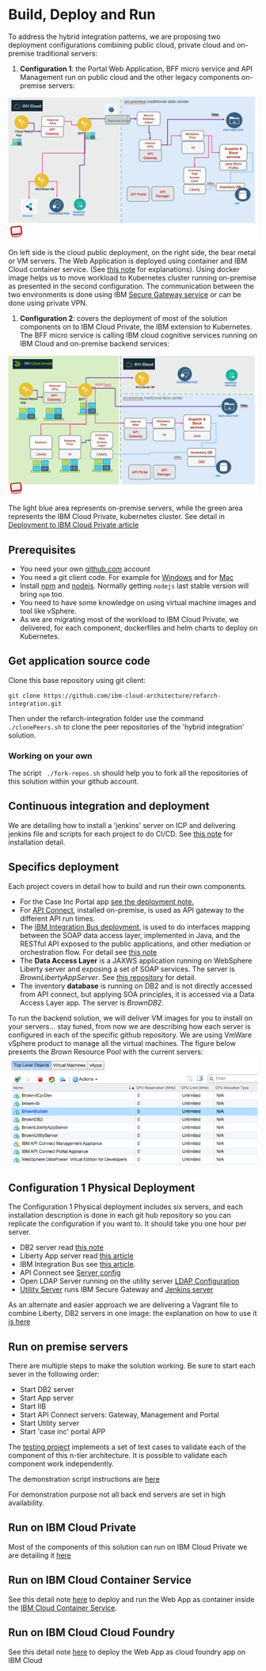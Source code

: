 
# Build, Deploy and Run
To address the hybrid integration patterns, we are proposing two deployment configurations combining public cloud, private cloud and on-premise traditional servers:
1. **Configuration 1**: the Portal Web Application, BFF micro service and API Management run on public cloud and the other legacy components on-premise servers:

  ![](public-cloud-deployment.png)

  On left side is the cloud public deployment, on the right side, the bear metal or VM servers. The Web Application is deployed using container and IBM Cloud container service. (See [this note](./run-bmx-cs.md) for explanations). Using docker image helps us to move workload to Kubernetes cluster running on-premise as presented in the second configuration. The communication between the two environments is done using IBM [Secure Gateway service](https://github.com/ibm-cloud-architecture/refarch-integration-utilities/blob/master/docs/ConfigureSecureGateway.md) or can be done using private VPN.

1. **Configuration 2**:  covers the deployment of most of the solution components on to IBM Cloud Private, the IBM extension to Kubernetes. The BFF micro service is calling IBM cloud cognitive services running on IBM Cloud and on-premise backend services:

 ![](icp-deployment.png)

The light blue area represents on-premise servers, while the green area represents the IBM Cloud Private, kubernetes cluster. See detail in [Deployment to IBM Cloud Private article](./icp/README.md)

## Prerequisites
* You need your own [github.com](http://github.com) account
* You need a git client code. For example for [Windows](https://git-scm.com/download/win) and for [Mac](https://git-scm.com/download/mac)
* Install [npm](https://www.npmjs.com/get-npm) and [nodejs](https://nodejs.org). Normally getting `nodejs` last stable version will bring `npm` too.
* You need to have some knowledge on using virtual machine images and tool like vSphere.
* As we are migrating most of the workload to IBM Cloud Private, we delivered, for each component, dockerfiles and helm charts to deploy on Kubernetes.

## Get application source code
Clone this base repository using git client:
```
git clone https://github.com/ibm-cloud-architecture/refarch-integration.git
```

Then under the refarch-integration folder use the command ` ./clonePeers.sh` to clone the peer repositories of the 'hybrid integration' solution.

### Working on your own
The script ` ./fork-repos.sh` should help you to fork all the repositories of this solution within your github account.

## Continuous integration and deployment
We are detailing how to install a 'jenkins' server on ICP and delivering jenkins file and scripts for each project to do CI/CD. See [this note](./devops/README.md) for installation detail.

## Specifics deployment
Each project covers in detail how to build and run their own components.
* For the Case Inc Portal app [see the deployment note.](https://github.com/ibm-cloud-architecture/refarch-caseinc-app/blob/master/docs/icp/README.md)
* For [API Connect](https://github.com/ibm-cloud-architecture/refarch-integration-api), installed on-premise, is used as API gateway to the different API run times.
* The [IBM Integration Bus deployment](https://github.com/ibm-cloud-architecture/refarch-integration-esb#deployment), is used to do interfaces mapping between the SOAP data access layer, implemented in Java, and the RESTful API exposed to the public applications, and other mediation or orchestration flow. For detail see [this note](./iib.md)
* The **Data Access Layer** is a JAXWS application running on WebSphere Liberty server and exposing a set of SOAP services. The server is *BrownLibertyAppServer*. See [this repository](https://github.com/ibm-cloud-architecture/refarch-integration-inventory-dal/#build-and-deploy) for detail.
* The inventory **database** is running on DB2 and is not directly accessed from API connect, but applying SOA principles, it is accessed via a Data Access Layer app. The server is *BrownDB2*.

To run the backend solution, we will deliver VM images for you to install on your servers... stay tuned, from now we are describing how each server is configured in each of the specific github repository. We are using VmWare vSphere product to manage all the virtual machines. The figure below presents the *Brown* Resource Pool with the current servers:   
![vsphere](vsphere.png)

## Configuration 1 Physical Deployment
The Configuration 1 Physical deployment includes six servers, and each installation description is done in each git hub repository so you can replicate the configuration if you want to. It should take you one hour per server.
* DB2 server read [this note](https://github.com/ibm-cloud-architecture/refarch-integration-inventory-db2#db2-server-installation)
* Liberty App server read [this article](https://github.com/ibm-cloud-architecture/refarch-integration-inventory-dal/blob/master/docs/liberty-server.md)
* IBM Integration Bus see [this article](https://github.com/ibm-cloud-architecture/refarch-integration-esb#virtual-machine-deployment).
* API Connect see [Server config](https://github.com/ibm-cloud-architecture/refarch-integration-api#server-configuration)
* Open LDAP Server running on the utility server [LDAP Configuration](https://github.com/ibm-cloud-architecture/refarch-integration-utilities#ldap-configuration)
* [Utility Server](https://github.com/ibm-cloud-architecture/refarch-integration-utilities#server-configuration) runs IBM Secure Gateway and [Jenkins server](https://github.com/ibm-cloud-architecture/refarch-integration-utilities/blob/master/docs/cicd.md#installation)  

As an alternate and easier approach we are delivering a Vagrant file to combine Liberty, DB2 servers in one image: the explanation on how to use it [is here](../vm/README.md)

## Run on premise servers
There are multiple steps to make the solution working. Be sure to start each sever in the following order:
* Start DB2 server
* Start App server
* Start IIB
* Start API Connect servers: Gateway, Management and Portal
* Start Utility server
* Start 'case inc' portal APP

The [testing project](https://github.com/ibm-cloud-architecture/refarch-integration-tests) implements a set of test cases to validate each of the component of this n-tier architecture. It is possible to validate each component work independently.

The demonstration script instructions are [here](https://github.com/ibm-cloud-architecture/refarch-caseinc-app/blob/master/docs/demoflow.md)

For demonstration purpose not all back end servers are set in high availability.

## Run on IBM Cloud Private
Most of the components of this solution can run on IBM Cloud Private we are detailing it [here](icp/README.md)

## Run on IBM Cloud Container Service
See this detail note [here](run-bmx-cs.md) to deploy and run the Web App as container inside the [IBM Cloud Container Service](https://console.bluemix.net/docs/containers/container_index.html).

## Run on IBM Cloud Cloud Foundry
See this detail note [here](run-bmx-cf.md) to deploy the Web App as cloud foundry app on IBM Cloud
